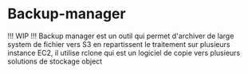 Backup-manager
============
!!! WIP !!!
Backup manager est un outil qui permet d'archiver de large system de fichier vers S3 en repartissent le traitement sur plusieurs instance EC2,
il utilise rclone qui est un logiciel de copie vers plusieurs solutions de stockage object
